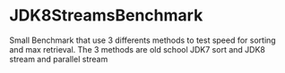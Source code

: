 # JDK8StreamsBenchmark
Small Benchmark that use 3 differents methods to test speed for sorting and max retrieval. The 3 methods are old school JDK7 sort and JDK8 stream and parallel stream
